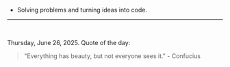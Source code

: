 - Solving problems and turning ideas into code.

---

<br>

<!-- quote_marker -->
Thursday, June 26, 2025. Quote of the day:

> "Everything has beauty, but not everyone sees it." - Confucius

